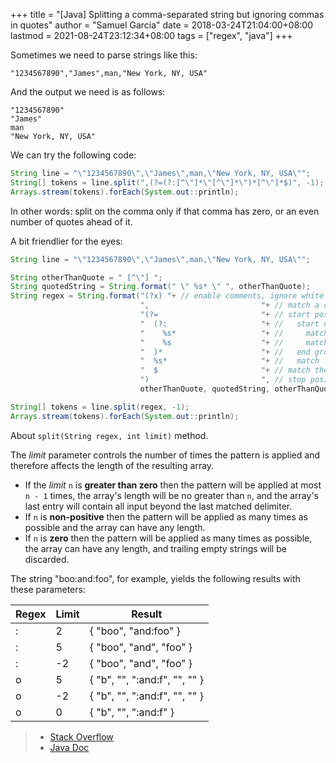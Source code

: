 +++
title = "[Java] Splitting a comma-separated string but ignoring commas in quotes"
author = "Samuel Garcia"
date = 2018-03-24T21:04:00+08:00
lastmod = 2021-08-24T23:12:34+08:00
tags = ["regex", "java"]
+++

Sometimes we need to parse strings like this:

```text
"1234567890","James",man,"New York, NY, USA"
```

And the output we need is as follows:

```text
"1234567890"
"James"
man
"New York, NY, USA"
```

<!--more-->

We can try the following code:

```java
String line = "\"1234567890\",\"James\",man,\"New York, NY, USA\"";
String[] tokens = line.split(",(?=(?:[^\"]*\"[^\"]*\")*[^\"]*$)", -1);
Arrays.stream(tokens).forEach(System.out::println);
```

In other words: split on the comma only if that comma has zero, or an even number of quotes ahead of it.

A bit friendlier for the eyes:

```java
String line = "\"1234567890\",\"James\",man,\"New York, NY, USA\"";

String otherThanQuote = " [^\"] ";
String quotedString = String.format(" \" %s* \" ", otherThanQuote);
String regex = String.format("(?x) "+ // enable comments, ignore white spaces
                             ",                         "+ // match a comma
                             "(?=                       "+ // start positive look ahead
                             "  (?:                     "+ //   start non-capturing group 1
                             "    %s*                   "+ //     match 'otherThanQuote' zero or more times
                             "    %s                    "+ //     match 'quotedString'
                             "  )*                      "+ //   end group 1 and repeat it zero or more times
                             "  %s*                     "+ //   match 'otherThanQuote'
                             "  $                       "+ // match the end of the string
                             ")                         ", // stop positive look ahead
                             otherThanQuote, quotedString, otherThanQuote);

String[] tokens = line.split(regex, -1);
Arrays.stream(tokens).forEach(System.out::println);
```

About `split(String regex, int limit)` method.

The _limit_ parameter controls the number of times the pattern is applied and therefore affects the length of the resulting array.

- If the _limit_ `n` is **greater than zero** then the pattern will be applied at most `n - 1` times, the array's length will be no greater than `n`, and the array's last entry will contain all input beyond the last matched delimiter.
- If `n` is **non-positive** then the pattern will be applied as many times as possible and the array can have any length.
- If `n` is **zero** then the pattern will be applied as many times as possible, the array can have any length, and trailing empty strings will be discarded.

The string "boo:and:foo", for example, yields the following results with these parameters:

| Regex | Limit | Result                        |
| ----- | ----- | ----------------------------- |
| :     | 2     | { "boo", "and:foo" }          |
| :     | 5     | { "boo", "and", "foo" }       |
| :     | -2    | { "boo", "and", "foo" }       |
| o     | 5     | { "b", "", ":and:f", "", "" } |
| o     | -2    | { "b", "", ":and:f", "", "" } |
| o     | 0     | { "b", "", ":and:f" }         |

> - [Stack Overflow](https://stackoverflow.com/questions/1757065)
> - [Java Doc](<https://docs.oracle.com/javase/6/docs/api/java/lang/String.html#split(java.lang.String,%20int)>)

